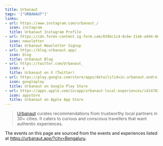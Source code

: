 ```yaml
---
title: Urbanaut
tags: '["URBANAUT"]'
links:
- url: https://www.instagram.com/urbanaut_/
  icon: instagram
  title: Urbanaut Instagram Profile
- url: https://cdn.forms-content.sg-form.com/039bc1c4-8cbe-11eb-a494-862f57ab974b
  icon: newsletter
  title: Urbanaut Newsletter Signup
- url: https://blog.urbanaut.app/
  icon: blog
  title: Urbanaut Blog
- url: https://twitter.com/Urbanaut_
  icon: x
  title: Urbanaut on X (Twitter)
- url: https://play.google.com/store/apps/details?id=in.urbanaut.android.urbanaut
  icon: googleplay
  title: Urbanaut on Google Play Store
- url: https://apps.apple.com/in/app/urbanaut-local-experiences/id1470241585
  icon: appstore
  title: Urbanaut on Apple App Store
---
```


> [Urbanaut](https://urbanaut.app/) curates recommendations from trustworthy local partners in 30+ cities.
> It caters to curious and conscious travellers that want authentic experiences.


The events on this page are sourced from the events and experiences listed at <https://urbanaut.app/?city=Bengaluru>.